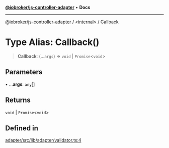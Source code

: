 [**@iobroker/js-controller-adapter**](../../README.md) • **Docs**

***

[@iobroker/js-controller-adapter](../../globals.md) / [\<internal\>](../README.md) / Callback

# Type Alias: Callback()

> **Callback**: (...`args`) => `void` \| `Promise`\<`void`\>

## Parameters

• ...**args**: `any`[]

## Returns

`void` \| `Promise`\<`void`\>

## Defined in

[adapter/src/lib/adapter/validator.ts:4](https://github.com/ioBroker/ioBroker.js-controller/blob/f1ba02661ee76a492ac7f898d8736bf0a1d44d8b/packages/adapter/src/lib/adapter/validator.ts#L4)
